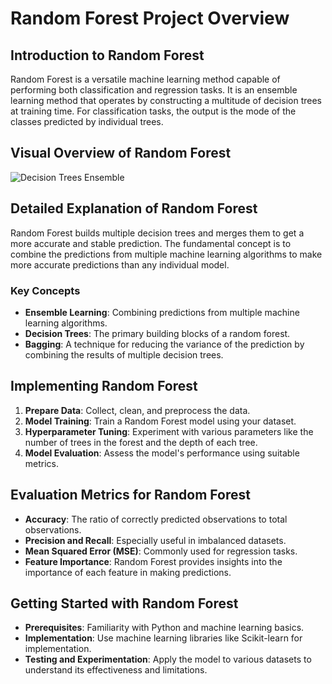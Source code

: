 
# Random Forest Project Overview

## Introduction to Random Forest
Random Forest is a versatile machine learning method capable of performing both classification and regression tasks. It is an ensemble learning method that operates by constructing a multitude of decision trees at training time. For classification tasks, the output is the mode of the classes predicted by individual trees.

## Visual Overview of Random Forest
![Decision Trees Ensemble](https://serokell.io/files/vz/vz1f8191.Ensemble-of-decision-trees.png)

## Detailed Explanation of Random Forest
Random Forest builds multiple decision trees and merges them to get a more accurate and stable prediction. The fundamental concept is to combine the predictions from multiple machine learning algorithms to make more accurate predictions than any individual model.

### Key Concepts
- **Ensemble Learning**: Combining predictions from multiple machine learning algorithms.
- **Decision Trees**: The primary building blocks of a random forest.
- **Bagging**: A technique for reducing the variance of the prediction by combining the results of multiple decision trees.

## Implementing Random Forest
1. **Prepare Data**: Collect, clean, and preprocess the data.
2. **Model Training**: Train a Random Forest model using your dataset.
3. **Hyperparameter Tuning**: Experiment with various parameters like the number of trees in the forest and the depth of each tree.
4. **Model Evaluation**: Assess the model's performance using suitable metrics.

## Evaluation Metrics for Random Forest
- **Accuracy**: The ratio of correctly predicted observations to total observations.
- **Precision and Recall**: Especially useful in imbalanced datasets.
- **Mean Squared Error (MSE)**: Commonly used for regression tasks.
- **Feature Importance**: Random Forest provides insights into the importance of each feature in making predictions.

## Getting Started with Random Forest
- **Prerequisites**: Familiarity with Python and machine learning basics.
- **Implementation**: Use machine learning libraries like Scikit-learn for implementation.
- **Testing and Experimentation**: Apply the model to various datasets to understand its effectiveness and limitations.


